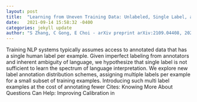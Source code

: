 ```yaml
---
layout: post
title:  "Learning from Uneven Training Data: Unlabeled, Single Label, and Multiple Labels"
date:   2021-09-14 15:58:32 -0400
categories: jekyll update
author: "S Zhang, C Gong, E Choi - arXiv preprint arXiv:2109.04408, 2021"
---
```

Training NLP systems typically assumes access to annotated data that has a single human label per example. Given imperfect labeling from annotators and inherent ambiguity of language, we hypothesize that single label is not sufficient to learn the spectrum of language interpretation. We explore new label annotation distribution schemes, assigning multiple labels per example for a small subset of training examples. Introducing such multi label examples at the cost of annotating fewer Cites: Knowing More About Questions Can Help: Improving Calibration in